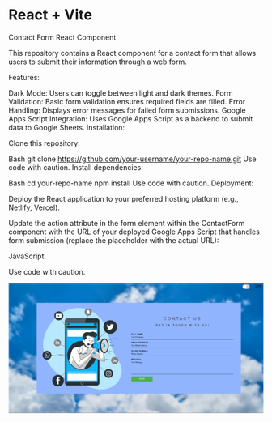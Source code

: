 # React + Vite

Contact Form React Component

This repository contains a React component for a contact form that allows users to submit their information through a web form.

Features:

Dark Mode: Users can toggle between light and dark themes.
Form Validation: Basic form validation ensures required fields are filled.
Error Handling: Displays error messages for failed form submissions.
Google Apps Script Integration: Uses Google Apps Script as a backend to submit data to Google Sheets.
Installation:

Clone this repository:

Bash
git clone https://github.com/your-username/your-repo-name.git
Use code with caution.
Install dependencies:

Bash
cd your-repo-name
npm install
Use code with caution.
Deployment:

Deploy the React application to your preferred hosting platform (e.g., Netlify, Vercel).

Update the action attribute in the form element within the ContactForm component with the URL of your deployed Google Apps Script that handles form submission (replace the placeholder with the actual URL):

JavaScript
  <form method="post" action="**https://script.google.com/macros/s/AKfycbx_n7v-omFKeNzOvPxWpiqeWlCueDTX4rfPYnNMdJzi84dVo2vwWbwqTAvaLUzifA8O/exec**" className="contact-form">
Use code with caution.

![Alt text](./src/Screenshot.png)

